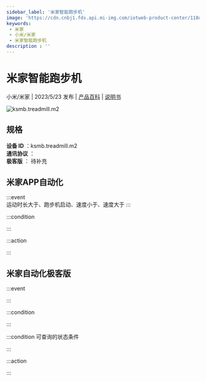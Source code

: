 ```yaml
---
sidebar_label: '米家智能跑步机'
image: 'https://cdn.cnbj1.fds.api.mi-img.com/iotweb-product-center/118d6409a2f4779985c5600ced23d74c_1675415351872.png?GalaxyAccessKeyId=AKVGLQWBOVIRQ3XLEW&Expires=9223372036854775807&Signature=txIRsLDaVopoibDaI8EmISTt8iA='
keywords: 
 - 米家
 - 小米/米家
 - 米家智能跑步机
description : ''
---
```

# 米家智能跑步机

小米/米家 | 2023/5/23 发布 | [产品百科](https://home.mi.com/webapp/content/baike/product/index.html?model=ksmb.treadmill.m2/) | [说明书](https://home.mi.com/views/introduction.html?model=ksmb.treadmill.m2&region=cn)

![ksmb.treadmill.m2](https://cdn.cnbj1.fds.api.mi-img.com/iotweb-product-center/118d6409a2f4779985c5600ced23d74c_1675415351872.png?GalaxyAccessKeyId=AKVGLQWBOVIRQ3XLEW&Expires=9223372036854775807&Signature=txIRsLDaVopoibDaI8EmISTt8iA=)

## 规格  
> 
**设备 ID** ：ksmb.treadmill.m2  
**通讯协议** ：  
**极客版**  ： 待补充 


## 米家APP自动化  

:::event  
运动时长大于、跑步机启动、速度小于、速度大于
:::

:::condition  

:::

:::action   

:::

## 米家自动化极客版  

:::event  

:::

:::condition  

:::

:::condition 可查询的状态条件  

:::

:::action  

:::

        
